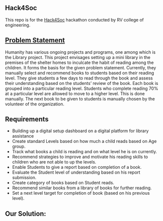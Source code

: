 ## Hack4Soc
This repo is for the [Hack4Soc](https://unstop.com/hackathon/hack4soc-where-technology-meets-humanity-rv-college-of-engineering-rvce-bangalore-405582) hackathon conducted by RV college of engineering.

## [Problem Statement](https://github.com/adithya-s-k/Hack4Soc/blob/master/Hack4soc%20problem%20statements%20(1).pdf)
Humanity has various ongoing projects and programs, one among
which is the Library project. This project envisages setting up a mini
library in the premises of the shelter homes to inculcate the habit of
reading among the children. It forms the basis for the given problem
statement.
Currently, they manually select and recommend books to students
based on their reading level. They give students a few days to read
through the book and assess their understanding based on the
students’ review of the book.
Each book is grouped into a particular reading level. Students who
complete reading 70% at a particular level are allowed to move to a
higher level. This is done manually.
The next book to be given to students is manually chosen by the
volunteer of the organization.

## Requirements
- Building up a digital setup dashboard on a digital platform for
library assistance
- Create standard Levels based on how much a child reads based
on Age group.
- Track what books a child is reading and on what level he is on
currently.
- Recommend strategies to improve and motivate his reading skills
to children who are not able to up the levels.
- Enable Students to give a report based on completion of a book.
- Evaluate the Student level of understanding based on his report
submission.
- Create category of books based on Student reads.
- Recommend similar books from a library of books for further
reading.
- Set a next level target for completion of book (based on his
previous level). 

## Our Solution:
